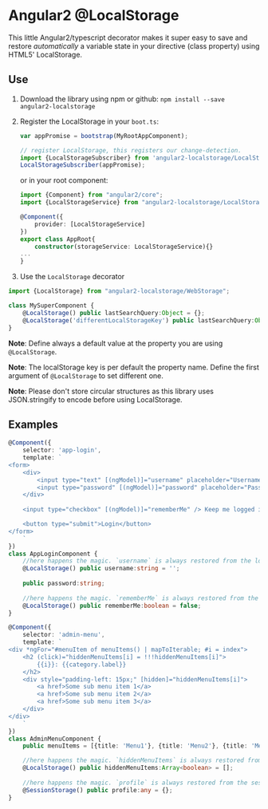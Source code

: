 # Angular2 @LocalStorage

This little Angular2/typescript decorator makes it super easy to save and restore *automatically* a variable state in your
directive (class property) using HTML5' LocalStorage.

## Use

1. Download the library using npm or github: `npm install --save angular2-localstorage`
2. Register the LocalStorage in your `boot.ts`:
    ```typescript
    var appPromise = bootstrap(MyRootAppComponent);
    
    // register LocalStorage, this registers our change-detection.
    import {LocalStorageSubscriber} from 'angular2-localstorage/LocalStorageEmitter';
    LocalStorageSubscriber(appPromise);
    ```
    or in your root component:
    ```typescript
    import {Component} from "angular2/core";
    import {LocalStorageService} from "angular2-localstorage/LocalStorageEmitter";

    @Component({
        provider: [LocalStorageService]
    })
    export class AppRoot{
        constructor(storageService: LocalStorageService){}
    ...
    }
    ```


3. Use the `LocalStorage` decorator
```typescript
import {LocalStorage} from "angular2-localstorage/WebStorage";

class MySuperComponent {
    @LocalStorage() public lastSearchQuery:Object = {};
    @LocalStorage('differentLocalStorageKey') public lastSearchQuery:Object = {};
}
```

**Note**: Define always a default value at the property you are using `@LocalStorage`.

**Note**: The localStorage key is per default the property name. Define the first argument of `@LocalStorage` to set different one.

**Note**: Please don't store circular structures as this library uses JSON.stringify to encode before using LocalStorage.

## Examples

```typescript
@Component({
    selector: 'app-login',
    template: `
<form>
    <div>
        <input type="text" [(ngModel)]="username" placeholder="Username" />
        <input type="password" [(ngModel)]="password" placeholder="Password" />
    </div>
    
    <input type="checkbox" [(ngModel)]="rememberMe" /> Keep me logged in

    <button type="submit">Login</button>
</form>
    `
})
class AppLoginComponent {
    //here happens the magic. `username` is always restored from the localStorage when you reload the site
    @LocalStorage() public username:string = '';
    
    public password:string;
    
    //here happens the magic. `rememberMe` is always restored from the localStorage when you reload the site
    @LocalStorage() public rememberMe:boolean = false;
}
```


```typescript
@Component({
    selector: 'admin-menu',
    template: `
<div *ngFor="#menuItem of menuItems() | mapToIterable; #i = index">
    <h2 (click)="hiddenMenuItems[i] = !!!hiddenMenuItems[i]">
        {{i}}: {{category.label}}
    </h2>
    <div style="padding-left: 15px;" [hidden]="hiddenMenuItems[i]">
        <a href>Some sub menu item 1</a>
        <a href>Some sub menu item 2</a>
        <a href>Some sub menu item 3</a>
    </div>
</div>
    `
})
class AdminMenuComponent {
    public menuItems = [{title: 'Menu1'}, {title: 'Menu2'}, {title: 'Menu3'}];

    //here happens the magic. `hiddenMenuItems` is always restored from the localStorage when you reload the site
    @LocalStorage() public hiddenMenuItems:Array<boolean> = [];
    
    //here happens the magic. `profile` is always restored from the sessionStorage when you reload the site from the current tab/browser. This is perfect for more sensitive information that shouldn't stay once the user closes the browser.
    @SessionStorage() public profile:any = {};
}
```
